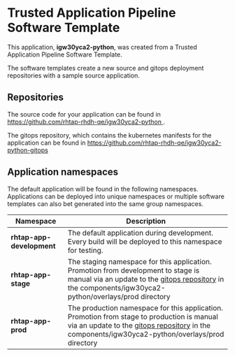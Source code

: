 # Trusted Application Pipeline Software Template

This application, **igw30yca2-python**, was created from a Trusted Application Pipeline Software Template.

The software templates create a new source and gitops deployment repositories with a sample source application. 

## Repositories

The source code for your application can be found in [https://github.com/rhtap-rhdh-qe/igw30yca2-python ](https://github.com/rhtap-rhdh-qe/igw30yca2-python ).
 
The gitops repository, which contains the kubernetes manifests for the application can be found in 
[https://github.com/rhtap-rhdh-qe/igw30yca2-python-gitops ](https://github.com/rhtap-rhdh-qe/igw30yca2-python-gitops ) 

## Application namespaces 

The default application will be found in the following namespaces. Applications can be deployed into unique namespaces or multiple software templates can also bet generated into the same group namespaces.  

|  Namespace   |  Description   |  
| -------- | -------- |   
| **rhtap-app-development** | The default application during development. Every build will be deployed to this namespace for testing. | 
| **rhtap-app-stage** | The staging namespace for this application. Promotion from development to stage is manual via an update to the [gitops repository](https://github.com/rhtap-rhdh-qe/igw30yca2-python-gitops ) in the components/igw30yca2-python/overlays/prod directory |  
| **rhtap-app-prod** | The production namespace for this application. Promotion from stage to production is manual via an update to the [gitops repository](https://github.com/rhtap-rhdh-qe/igw30yca2-python-gitops ) in the components/igw30yca2-python/overlays/prod directory | 